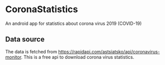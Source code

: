 # CoronaStatistics

An android app for statistics about corona virus 2019 (COVID-19)


## Data source

The data is fetched from https://rapidapi.com/astsiatsko/api/coronavirus-monitor. This is a free api to download corona virus statistics.


